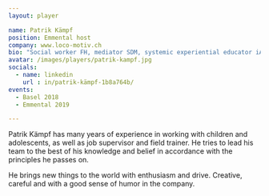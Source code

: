 ```yaml
---
layout: player

name: Patrik Kämpf
position: Emmental host
company: www.loco-motiv.ch
bio: "Social worker FH, mediator SDM, systemic experiential educator iA"
avatar: /images/players/patrik-kampf.jpg
socials:
  - name: linkedin
    url : in/patrik-kämpf-1b8a764b/
events:
  - Basel 2018
  - Emmental 2019

---
```


Patrik Kämpf has many years of experience in working with children and adolescents, as well as job supervisor and field trainer. He tries to lead his team to the best of his knowledge and belief in accordance with the principles he passes on.

He brings new things to the world with enthusiasm and drive. Creative, careful and with a good sense of humor in the company. 